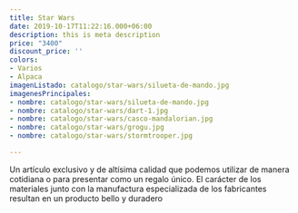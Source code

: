```yaml
---
title: Star Wars
date: 2019-10-17T11:22:16.000+06:00
description: this is meta description
price: "3400"
discount_price: ''
colors:
- Varios
- Alpaca
imagenListado: catalogo/star-wars/silueta-de-mando.jpg
imagenesPrincipales:
- nombre: catalogo/star-wars/silueta-de-mando.jpg
- nombre: catalogo/star-wars/dart-1.jpg
- nombre: catalogo/star-wars/casco-mandalorian.jpg
- nombre: catalogo/star-wars/grogu.jpg
- nombre: catalogo/star-wars/stormtrooper.jpg

---
```

Un artículo exclusivo y de altísima calidad que podemos utilizar de manera cotidiana o para presentar como un regalo único. El carácter de los materiales junto con la manufactura especializada de los fabricantes resultan en un producto bello y duradero